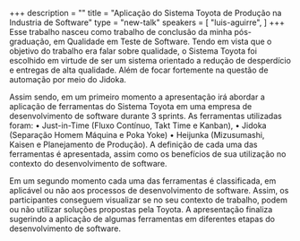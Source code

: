 +++
description = ""
title = "Aplicação do Sistema Toyota de Produção na Industria de Software"
type = "new-talk"
speakers = [
        "luis-aguirre",
]
+++
Esse trabalho nasceu como trabalho de conclusão da minha pós-graduação, em Qualidade em Teste de Software. Tendo em vista que o objetivo do trabalho era falar sobre qualidade, o Sistema Toyota foi escolhido em virtude de ser um sistema orientado a redução de desperdício e entregas de alta qualidade. Além de focar fortemente na questão de automação por meio do Jidoka.

Assim sendo, em um primeiro momento a apresentação irá abordar a aplicação de ferramentas do Sistema Toyota em uma empresa de desenvolvimento de software durante 3 sprints. As ferramentas utilizadas foram: 
•        Just-in-Time (Fluxo Contínuo, Takt Time e Kanban), 
•        Jidoka (Separação Homem Máquina e Poka Yoke) 
•        Heijunka (Mizusumashi, Kaisen e Planejamento de Produção). 
A definição de cada uma das ferramentas é apresentada, assim como os benefícios de sua utilização no contexto do desenvolvimento de software.

Em um segundo momento cada uma das ferramentas é classificada, em aplicável ou não aos processos de desenvolvimento de software. Assim, os participantes conseguem visualizar se no seu contexto de trabalho, podem ou não utilizar soluções propostas pela Toyota. 
A apresentação finaliza sugerindo a aplicação de algumas ferramentas em diferentes etapas do desenvolvimento de software.